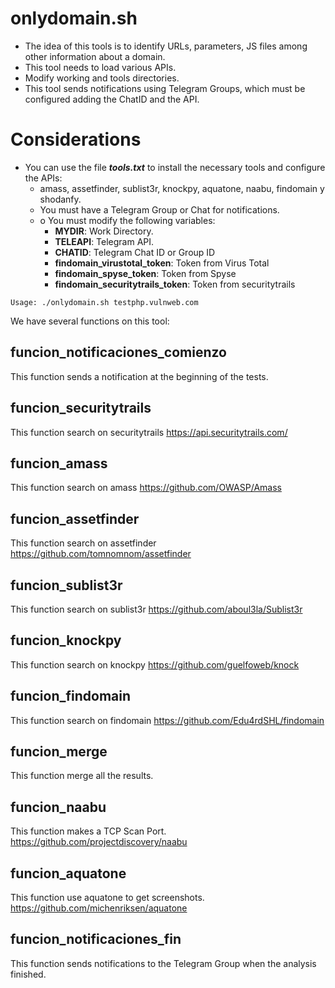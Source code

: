# onlydomain.sh
* The idea of this tools is to identify URLs, parameters, JS files among other information about a domain.
* This tool needs to load various APIs.
* Modify working and tools directories.
* This tool sends notifications using Telegram Groups, which must be configured adding the ChatID and the API.


# Considerations
* You can use the file ***tools.txt*** to install the necessary tools and configure the APIs:
  * amass, assetfinder, sublist3r, knockpy, aquatone, naabu, findomain y shodanfy.
  * You must have a Telegram Group or Chat for notifications.
  * o	You must modify the following variables:
    * **MYDIR**: Work Directory.
    * **TELEAPI**: Telegram API.
    * **CHATID**: Telegram Chat ID or Group ID
    * **findomain_virustotal_token**: Token from Virus Total
    * **findomain_spyse_token**: Token from Spyse
    * **findomain_securitytrails_token**: Token from securitytrails

```Usage: ./onlydomain.sh testphp.vulnweb.com```

We have several functions on this tool:

## funcion_notificaciones_comienzo ##
This function sends a notification at the beginning of the tests.

## funcion_securitytrails ##
This function search on securitytrails
https://api.securitytrails.com/

## funcion_amass ##
This function search on amass
https://github.com/OWASP/Amass

## funcion_assetfinder ## 
This function search on assetfinder
https://github.com/tomnomnom/assetfinder

## funcion_sublist3r ## 
This function search on sublist3r
https://github.com/aboul3la/Sublist3r

## funcion_knockpy ## 
This function search on knockpy
https://github.com/guelfoweb/knock

## funcion_findomain ## 
This function search on findomain
https://github.com/Edu4rdSHL/findomain

## funcion_merge ##
This function merge all the results.

## funcion_naabu ## 
This function makes a TCP Scan Port.
https://github.com/projectdiscovery/naabu

## funcion_aquatone ##
This function use aquatone to get screenshots.
https://github.com/michenriksen/aquatone

## funcion_notificaciones_fin ## 
This function sends notifications to the Telegram Group when the analysis finished.

